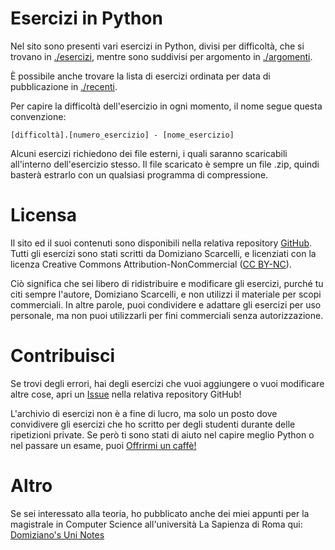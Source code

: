 # Esercizi in Python

Nel sito sono presenti vari esercizi in Python, divisi per difficoltà, che si trovano in [./esercizi](/esercizi), mentre sono suddivisi per argomento in [./argomenti](/tags). 

È possibile anche trovare la lista di esercizi ordinata per data di pubblicazione in [./recenti](/recent).

Per capire la difficoltà dell'esercizio in ogni momento, il nome segue questa convenzione:

`[difficoltà].[numero_esercizio] - [nome_esercizio]`

Alcuni esercizi richiedono dei file esterni, i quali saranno scaricabili all'interno dell'esercizio stesso. Il file scaricato è sempre un file .zip, quindi basterà estrarlo con un qualsiasi programma di compressione.

# Licensa
Il sito ed il suoi contenuti sono disponibili nella relativa repository [GitHub](https://github.com/DomizianoScarcelli/python-exercises). Tutti gli esercizi sono stati scritti da Domiziano Scarcelli, e licenziati con la licenza Creative Commons Attribution-NonCommercial ([CC BY-NC](https://creativecommons.org/licenses/by-nc/4.0/deed.en)).

Ciò significa che sei libero di ridistribuire e modificare gli esercizi, purché tu citi sempre l'autore, Domiziano Scarcelli, e non utilizzi il materiale per scopi commerciali. In altre parole, puoi condividere e adattare gli esercizi per uso personale, ma non puoi utilizzarli per fini commerciali senza autorizzazione.

# Contribuisci
Se trovi degli errori, hai degli esercizi che vuoi aggiungere o vuoi modificare altre cose, apri un [Issue](https://github.com/DomizianoScarcelli/python-exercises/issues) nella relativa repository GitHub!

L'archivio di esercizi non è a fine di lucro, ma solo un posto dove convidivere gli esercizi che ho scritto per degli studenti durante delle ripetizioni private. Se però ti sono stati di aiuto nel capire meglio Python o nel passare un esame, puoi [Offrirmi un caffè!](https://www.buymeacoffee.com/domizianoscarcelli)

# Altro
Se sei interessato alla teoria, ho pubblicato anche dei miei appunti per la magistrale in Computer Science all'università La Sapienza di Roma qui: [Domiziano's Uni Notes](https://domiziano-cs-notes.netlify.app/)